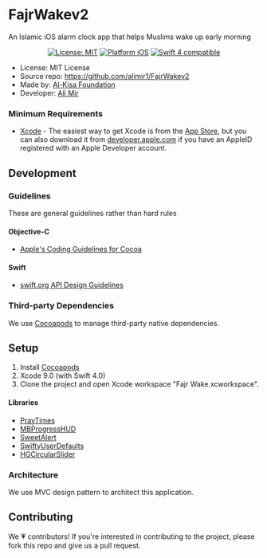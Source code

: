 # FajrWakev2
An Islamic iOS alarm clock app that helps Muslims wake up early morning


<p align="center">
<a href="https://raw.githubusercontent.com/alimir1/FajrWakev2/master/LICENSE"><img src="http://img.shields.io/badge/license-MIT-blue.svg?style=flat" alt="License: MIT" /></a>
<a href="https://www.apple.com/ios"><img src="https://img.shields.io/badge/platform-iOS-blue.svg?style=flat" alt="Platform iOS" /></a>
<a href="https://developer.apple.com/swift"><img src="https://img.shields.io/badge/swift4-compatible-brightgreen.svg" alt="Swift 4 compatible" /></a>
</p>

* License: MIT License
* Source repo: https://github.com/alimir1/FajrWakev2
* Made by: [Al-Kisa Foundation](https://kisakids.org/)
* Developer: [Ali Mir](https://www.github.com/alimir1)

### Minimum Requirements
* [Xcode](https://itunes.apple.com/us/app/xcode/id497799835) - The easiest way to get Xcode is from the [App Store](https://itunes.apple.com/us/app/xcode/id497799835?mt=12), but you can also download it from [developer.apple.com](https://developer.apple.com/) if you have an AppleID registered with an Apple Developer account.

## Development

### Guidelines
These are general guidelines rather than hard rules

#### Objective-C
* [Apple's Coding Guidelines for Cocoa](https://developer.apple.com/library/content/documentation/Cocoa/Conceptual/CodingGuidelines/CodingGuidelines.html)

#### Swift
* [swift.org API Design Guidelines](https://swift.org/documentation/api-design-guidelines/)

### Third-party Dependencies

We use [Cocoapods](https://cocoapods.org/) to manage third-party native dependencies.

## Setup

1. Install [Cocoapods](https://cocoapods.org/)
2. Xcode 9.0 (with Swift 4.0)
3. Clone the project and open Xcode workspace "Fajr Wake.xcworkspace".

#### Libraries

* [PrayTimes](http://praytimes.org/code/)
* [MBProgressHUD](https://github.com/jdg/MBProgressHUD)
* [SweetAlert](https://github.com/codestergit/SweetAlert-iOS)
* [SwiftyUserDefaults](https://github.com/radex/SwiftyUserDefaults)
* [HGCircularSlider](https://github.com/HamzaGhazouani/HGCircularSlider)

### Architecture

We use MVC design pattern to architect this application.

## Contributing
We 💗 contributors! If you're interested in contributing to the project, please fork this repo and give us a pull request.
